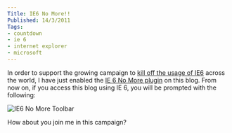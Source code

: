 ```yaml
---
Title: IE6 No More!!
Published: 14/3/2011
Tags:
- countdown
- ie 6
- internet explorer
- microsoft
---
```


In order to support the growing campaign to [kill off the usage of IE6](http://www.ie6countdown.com/) across the world, I have just enabled the [IE 6 No More plugin](http://wordpress.org/extend/plugins/ie6nomore/) on this blog. From now on, if you access this blog using IE 6, you will be prompted with the following:

![IE6 No More Toolbar](https://gep13wpstorage.blob.core.windows.net/gep13/2011/3/14/image.png)

How about you join me in this campaign?
